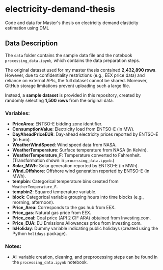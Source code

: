 # electricity-demand-thesis
Code and data for Master's thesis on electricity demand elasticity estimation using DML

## Data Description

The `data` folder contains the sample data file and the notebook `processing_data.ipynb`, which contains the data preparation steps.

The original dataset used for my master thesis contained **2,432,890 rows**. However, due to confidentiality restrictions (e.g., EEX price data) and reliance on external APIs, the full dataset cannot be shared. Moreover, GitHub storage limitations prevent uploading such a large file.

Instead, a **sample dataset** is provided in this repository, created by randomly selecting **1,500 rows** from the original data.

### Variables:

- **PriceArea**: ENTSO-E bidding zone identifier.
- **ConsumptionValue**: Electricity load from ENTSO-E (in MW).
- **DayAheadPriceEUR**: Day-ahead electricity prices reported by ENTSO-E (in Euro).
- **WeatherWindSpeed**: Wind speed data from NASA.
- **WeatherTemperature**: Surface temperature from NASA (in Kelvin).
- **WeatherTemperature_F**: Temperature converted to Fahrenheit. (Transformation shown in `processing_data.ipynb`.)
- **Solar_MWh**: Solar generation reported by ENTSO-E (in MWh).
- **Wind_Offshore**: Offshore wind generation reported by ENTSO-E (in MWh).
- **tempbin**: Categorical temperature bins created from `WeatherTemperature_F`.
- **tempbin2**: Squared temperature variable.
- **block**: Categorical variable grouping hours into time blocks (e.g., morning, afternoon).
- **Price_Area**: Corresponds to the gas hub from EEX.
- **Price_gas**: Natural gas price from EEX.
- **Price_coal**: Coal price (API 2 CIF ARA) obtained from Investing.com.
- **Price_EUA**: EU Emissions Allowances price from Investing.com.
- **IsHoliday**: Dummy variable indicating public holidays (created using the Python `holidays` package).

### Notes:

- All variable creation, cleaning, and preprocessing steps can be found in the `processing_data.ipynb` notebook.

